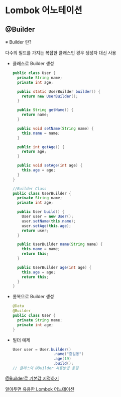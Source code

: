 # Lombok 어노테이션





## @Builder

※ Builder 란?

다수의 필드를 가지는 복잡한 클래스인 경우 생성자 대신 사용



- 클래스로 Builder 생성

  ~~~java
  public class User {
    private String name;
    private int age;
  
    public static UserBuilder builder() {
      return new UserBuilder();
    }
  
    public String getName() {
      return name;
    }
  
    public void setName(String name) {
      this.name = name;
    }
  
    public int getAge() {
      return age;
    }
  
    public void setAge(int age) {
      this.age = age;
    }
  }
  
  //Builder Class
  public class UserBuilder {
    private String name;
    private int age;
  
    public User build() {
      User user = new User();
      user.setName(this.name);
      user.setAge(this.age);
      return user;
    }
  
    public UserBuilder name(String name) {
      this.name = name;
      return this;
    }
  
    public UserBuilder age(int age) {
      this.age = age;
      return this;
    }
  }
  ~~~

- 롬복으로 Builder 생성

  ~~~java
  @Data
  @Builder
  public class User {
    private String name;
    private int age;
  }
  ~~~

- 빌더 예제

  ~~~java
  User user = User.builder()
                    .name("홍길동")
                    .age(19)
                    .build();
  // 클래스와 @Builder 사용방법 동일
  ~~~

[@Builder로 기본값 지정하기](https://tomining.tistory.com/180)

[알아두면 유용한 Lombok 어노테이션](https://www.daleseo.com/lombok-useful-annotations/)

